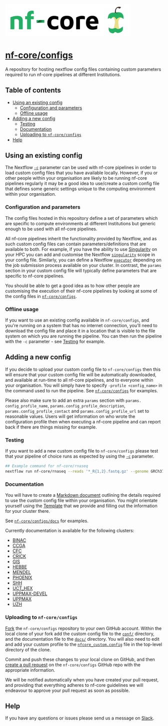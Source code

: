 <img src="docs/images/nf-core-logo.png" width="400">

# [nf-core/configs](https://github.com/nf-core/configs)

A repository for hosting nextflow config files containing custom parameters required to run nf-core pipelines at different Institutions.

## Table of contents
* [Using an existing config](#using-an-existing-config)
    * [Configuration and parameters](#configuration-and-parameters)
    * [Offline usage](#offline-usage)
* [Adding a new config](#adding-a-new-config)
    * [Testing](#testing)
    * [Documentation](#documentation)
    * [Uploading to `nf-core/configs`](#uploading-to-nf-coreconfigs)
* [Help](#help)

## Using an existing config

The Nextflow [`-c`](https://www.nextflow.io/docs/latest/config.html) parameter can be used with nf-core pipelines in order to load custom config files that you have available locally. However, if you or other people within your organisation are likely to be running nf-core pipelines regularly it may be a good idea to use/create a custom config file that defines some generic settings unique to the computing environment within your organisation. 

### Configuration and parameters

The config files hosted in this repository define a set of parameters which are specific to compute environments at different Institutions but generic enough to be used with all nf-core pipelines.

All nf-core pipelines inherit the functionality provided by Nextflow, and as such custom config files can contain parameters/definitions that are available to both. For example, if you have the ability to use [Singularity](https://singularity.lbl.gov/) on your HPC you can add and customise the Nextflow [`singularity`](https://www.nextflow.io/docs/latest/config.html#scope-singularity) scope in your config file. Similarly, you can define a Nextflow [`executor`](https://www.nextflow.io/docs/latest/executor.html) depending on the job submission process available on your cluster. In contrast, the `params` section in your custom config file will typically define parameters that are specific to nf-core pipelines.

You should be able to get a good idea as to how other people are customising the execution of their nf-core pipelines by looking at some of the config files in [`nf-core/configs`](https://github.com/nf-core/configs/tree/master/conf).

### Offline usage

If you want to use an existing config available in `nf-core/configs`, and you're running on a system that has no internet connection, you'll need to download the config file and place it in a location that is visible to the file system on which you are running the pipeline. You can then run the pipeline with the `-c` parameter - see [Testing](#testing) for example.

## Adding a new config

If you decide to upload your custom config file to `nf-core/configs` then this will ensure that your custom config file will be automatically downloaded, and available at run-time to all nf-core pipelines, and to everyone within your organisation. You will simply have to specify `-profile <config_name>` in the command used to run the pipeline. See [`nf-core/configs`](https://github.com/nf-core/configs/tree/master/conf) for examples.

Please also make sure to add an extra `params` section with `params.  config_profile_name`, `params.config_profile_description`, `params.config_profile_contact` and `params.config_profile_url` set to reasonable values. Users will get information on who wrote the configuration profile then when executing a nf-core pipeline and can report back if there are things missing for example.

### Testing

If you want to add a new custom config file to `nf-core/configs` please test that your pipeline of choice runs as expected by using the [`-c`](https://www.nextflow.io/docs/latest/config.html) parameter.

```bash
## Example command for nf-core/rnaseq
nextflow run nf-core/rnaseq --reads '*_R{1,2}.fastq.gz' --genome GRCh37 -c '[path to custom config]'
```

### Documentation

You will have to create a [Markdown document](https://www.markdownguide.org/getting-started/) outlining the details required to use the custom config file within your organisation. You might orientate yourself using the [Template](docs/template.md) that we provide and filling out the information for your cluster there.

See [`nf-core/configs/docs`](https://github.com/nf-core/configs/tree/master/docs) for examples.

Currently documentation is available for the following clusters:

* [BINAC](docs/binac.md)
* [CCGA](docs/ccga.md)
* [CFC](docs/binac.md)
* [CRICK](docs/crick.md)
* [GIS](docs/gis.md)
* [HEBBE](docs/hebbe.md)
* [MENDEL](docs/mendel.md)
* [PHOENIX](docs/phoenix.md)
* [SHH](docs/shh.md)
* [UCT_HEX](docs/uct_hex.md)
* [UPPMAX-DEVEL](docs/uppmax-devel.md)
* [UPPMAX](docs/uppmax.md)
* [UZH](docs/uzh.md)

### Uploading to `nf-core/configs`

[Fork](https://help.github.com/articles/fork-a-repo/) the `nf-core/configs` repository to your own GitHub account. Within the local clone of your fork add the custom config file to the [`conf/`](https://github.com/nf-core/configs/tree/master/conf) directory, and the documentation file to the [`docs/`](https://github.com/nf-core/configs/tree/master/docs) directory. You will also need to edit and add your custom profile to the [`nfcore_custom.config`](https://github.com/nf-core/configs/blob/master/nfcore_custom.config) file in the top-level directory of the clone.

Commit and push these changes to your local clone on GitHub, and then [create a pull request](https://help.github.com/articles/creating-a-pull-request-from-a-fork/) on the `nf-core/configs` GitHub repo with the appropriate information.

We will be notified automatically when you have created your pull request, and providing that everything adheres to nf-core guidelines we will endeavour to approve your pull request as soon as possible.

## Help

If you have any questions or issues please send us a message on [Slack](https://nf-core-invite.herokuapp.com/).
